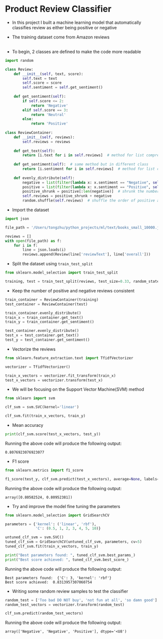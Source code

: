 # Product Review Classifier
- In this project I built a machine learning model that automatically classifies review as either being positive or negative<br>
- The training dataset come from Amazon reviews<br><br>

- To begin, 2 classes are defined to make the code more readable
```python
import random

class Review:
    def __init__(self, text, score):
        self.text = text
        self.score = score
        self.sentiment = self.get_sentiment()
    
    def get_sentiment(self):
        if self.score <= 2:
            return 'Negative'
        elif self.score == 3:
            return 'Neutral'
        else:
            return 'Positive'
        
class ReviewContainer:
    def __init__(self, reviews):
        self.reviews = reviews
        
    def get_text(self):
        return [i.text for i in self.reviews]  # method for list comprehension (text)
        
    def get_sentiment(self):  # same method but in different class
        return [i.sentiment for i in self.reviews]  # method for list comprehension (sentiment)
    
    def evenly_distribute(self):
        negative = list(filter(lambda x: x.sentiment == "Negative", self.reviews))
        positive = list(filter(lambda x: x.sentiment == "Positive", self.reviews))
        positive_shrunk = positive[:len(negative)]  # shrunk the number of positive reviews
        self.reviews = positive_shrunk + negative
        random.shuffle(self.reviews)  # shuffle the order of positive and negative reviews
```

- Import the dataset
```python
import json

file_path = '/Users/tongzhu/python_projects/ml/text/books_small_10000.json'

reviews = []
with open(file_path) as f:
    for i in f:
        line = json.loads(i)
        reviews.append(Review(line['reviewText'], line['overall']))
```

- Split the dataset using `train_test_split`
```python
from sklearn.model_selection import train_test_split

training, test = train_test_split(reviews, test_size=0.33, random_state=42)
```

- Keep the number of positive and negative reviews consistent
```python
train_container = ReviewContainer(training)
test_container = ReviewContainer(test)

train_container.evenly_distribute()
train_x = train_container.get_text()
train_y = train_container.get_sentiment()

test_container.evenly_distribute()
test_x = test_container.get_text()
test_y = test_container.get_sentiment()
```

- Vectorize the reviews
```python
from sklearn.feature_extraction.text import TfidfVectorizer

vectorizer = TfidfVectorizer()

train_x_vectors = vectorizer.fit_transform(train_x)
test_x_vectors = vectorizer.transform(test_x)
```

- We will be focusing on the Support Vector Machine(SVM) method
```python
from sklearn import svm

clf_svm = svm.SVC(kernel='linear')

clf_svm.fit(train_x_vectors, train_y)
```

- Mean accuracy
```python
print(clf_svm.score(test_x_vectors, test_y))
```
Running the above code will produce the following output:
```
0.8076923076923077
```

- F1 score
```python
from sklearn.metrics import f1_score

f1_score(test_y, clf_svm.predict(test_x_vectors), average=None, labels=['Positive', 'Negative'])
```
Running the above code will produce the following output:
```
array([0.80582524, 0.80952381])
```

- Try and improve the model fine tuning the parameters
```python
from sklearn.model_selection import GridSearchCV

parameters = {'kernel': ('linear', 'rbf'),
              'C': (0.5, 1, 2, 3, 4, 5, 10)}

untuned_clf_svm = svm.SVC()
tuned_clf_svm = GridSearchCV(untuned_clf_svm, parameters, cv=5)
tuned_clf_svm.fit(train_x_vectors, train_y)

print("Best parameters found: ", tuned_clf_svm.best_params_)
print("Best score achieved: ", tuned_clf_svm.best_score_)
```
Running the above code will produce the following output:
```
Best parameters found:  {'C': 3, 'kernel': 'rbf'}
Best score achieved:  0.8313957307060754
```

- Writing some random review samples to test the classifier
```python
random_test = ['Too bad DO NOT buy', 'not fun at all', 'so damn good']
random_test_vectors = vectorizer.transform(random_test)

clf_svm.predict(random_test_vectors)
```
Running the above code will produce the following output:
```
array(['Negative', 'Negative', 'Positive'], dtype='<U8')
```
